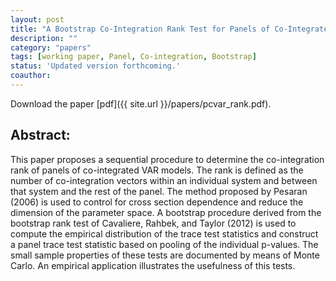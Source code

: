 ```yaml
---
layout: post
title: "A Bootstrap Co-Integration Rank Test for Panels of Co-Integrated VARs."
description: ""
category: "papers"
tags: [working paper, Panel, Co-integration, Bootstrap]
status: 'Updated version forthcoming.'
coauthor: 
---
```



Download the paper [pdf]({{ site.url }}/papers/pcvar_rank.pdf).

## Abstract:

This paper proposes a sequential procedure to determine the co-integration rank of panels of co-integrated VAR models. The rank is defined as the number of co-integration vectors within an individual system and between that system and the rest of the panel. The method proposed by Pesaran (2006) is used to control for cross section dependence and reduce the dimension of the parameter space. A bootstrap procedure derived from the bootstrap rank test of Cavaliere, Rahbek, and Taylor (2012) is used to compute the empirical distribution of the trace test statistics and construct a panel trace test statistic based on pooling of the individual p-values. The small sample properties of these tests are documented by means of Monte Carlo. An empirical application illustrates the usefulness of this tests.
